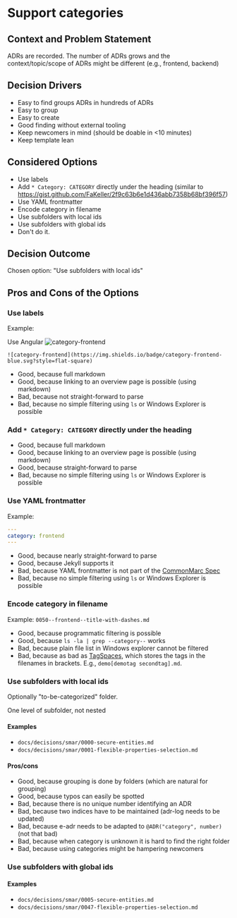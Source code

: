 # Support categories

## Context and Problem Statement

ADRs are recorded. The number of ADRs grows and the context/topic/scope of ADRs might be different (e.g., frontend, backend)

## Decision Drivers

* Easy to find groups ADRs in hundreds of ADRs
* Easy to group
* Easy to create
* Good finding without external tooling
* Keep newcomers in mind (should be doable in <10 minutes)
* Keep template lean

## Considered Options

* Use labels
* Add `* Category: CATEGORY` directly under the heading (similar to <https://gist.github.com/FaKeller/2f9c63b6e1d436abb7358b68bf396f57>)
* Use YAML frontmatter
* Encode category in filename
* Use subfolders with local ids
* Use subfolders with global ids
* Don't do it.

## Decision Outcome

Chosen option: "Use subfolders with local ids"

## Pros and Cons of the Options

### Use labels

Example:  

Use Angular ![category-frontend](https://img.shields.io/badge/category-frontend-blue.svg?style=flat-square)

`![category-frontend](https://img.shields.io/badge/category-frontend-blue.svg?style=flat-square)`

* Good, because full markdown
* Good, because linking to an overview page is possible (using markdown)
* Bad, because not straight-forward to parse
* Bad, because no simple filtering using `ls` or Windows Explorer is possible

### Add `* Category: CATEGORY` directly under the heading

* Good, because full markdown
* Good, because linking to an overview page is possible (using markdown)
* Good, because straight-forward to parse
* Bad, because no simple filtering using `ls` or Windows Explorer is possible

### Use YAML  frontmatter

Example:

```yaml
---
category: frontend
---
```

* Good, because nearly straight-forward to parse
* Good, because Jekyll supports it
* Bad, because YAML frontmatter is not part of the [CommonMarc Spec](http://spec.commonmark.org/)
* Bad, because no simple filtering using `ls` or Windows Explorer is possible

### Encode category in filename

Example: `0050--frontend--title-with-dashes.md`

* Good, because programmatic filtering is possible
* Good, because `ls -la | grep --category--` works
* Bad, because plain file list in Windows explorer cannot be filtered
* Bad, because as bad as [TagSpaces](https://www.tagspaces.org/), which stores the tags in the filenames in brackets. E.g., `demo[demotag secondtag].md`.

### Use subfolders with local ids

Optionally "to-be-categorized" folder.

One level of subfolder, not nested

#### Examples

* `docs/decisions/smar/0000-secure-entities.md`
* `docs/decisions/smar/0001-flexible-properties-selection.md`

#### Pros/cons

* Good, because grouping is done by folders (which are natural for grouping)
* Good, because typos can easily be spotted
* Bad, because there is no unique number identifying an ADR
* Bad, because two indices have to be maintained (adr-log needs to be updated)
* Bad, because e-adr needs to be adapted to `@ADR("category", number)` (not that bad)
* Bad, because when category is unknown it is hard to find the right folder
* Bad, because using categories might be hampering newcomers

### Use subfolders with global ids

#### Examples

* `docs/decisions/smar/0005-secure-entities.md`
* `docs/decisions/smar/0047-flexible-properties-selection.md`
